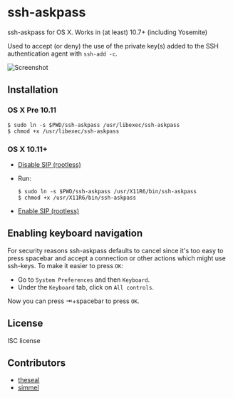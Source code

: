ssh-askpass
===========

ssh-askpass for OS X. Works in (at least) 10.7+ (including Yosemite)

Used to accept (or deny) the use of the private key(s) added to the SSH authentication agent with `ssh-add -c`.

![Screenshot](https://github.com/theseal/ssh-askpass/raw/master/sample/ssh-askpass.png)

## Installation
### OS X Pre 10.11
```
$ sudo ln -s $PWD/ssh-askpass /usr/libexec/ssh-askpass
$ chmod +x /usr/libexec/ssh-askpass
```
### OS X 10.11+
* [Disable SIP (rootless)](http://www.imore.com/el-capitan-system-integrity-protection-helps-keep-malware-away)
* Run:

    ```
    $ sudo ln -s $PWD/ssh-askpass /usr/X11R6/bin/ssh-askpass
    $ chmod +x /usr/X11R6/bin/ssh-askpass
    ```
* [Enable SIP (rootless)](http://www.imore.com/el-capitan-system-integrity-protection-helps-keep-malware-away)

## Enabling keyboard navigation
For security reasons ssh-askpass defaults to cancel since it's too easy to
press spacebar and accept a connection or other actions which might use
ssh-keys. To make it easier to press `OK`:

* Go to `System Preferences` and then `Keyboard`.
* Under the `Keyboard` tab, click on `All controls`.

Now you can press ⇥+spacebar to press `OK`.

## License
ISC license

## Contributors
* [theseal](https://github.com/theseal)
* [simmel](https://github.com/simmel)
